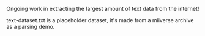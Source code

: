 Ongoing work in extracting the largest amount of text data from the internet!

text-dataset.txt is a placeholder dataset, it's made from a miiverse archive as a parsing demo.
